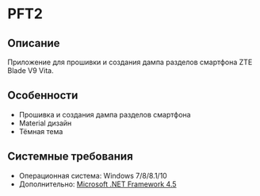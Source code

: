 # PFT2
## Описание
Приложение для прошивки и создания дампа разделов смартфона ZTE Blade V9 Vita.
## Особенности
* Прошивка и создания дампа разделов смартфона
* Material дизайн
* Тёмная тема
## Системные требования
* Операционная система: Windows 7/8/8.1/10
* Дополнительно: [Microsoft .NET Framework 4.5](https://www.microsoft.com/ru-ru/download/details.aspx?id=30653)
